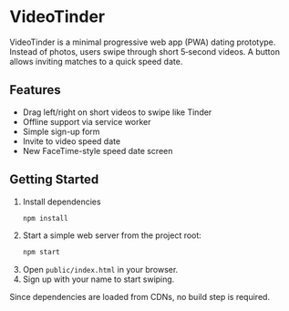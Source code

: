 # VideoTinder

VideoTinder is a minimal progressive web app (PWA) dating prototype. Instead of photos, users swipe through short 5‑second videos. A button allows inviting matches to a quick speed date.

## Features

* Drag left/right on short videos to swipe like Tinder
* Offline support via service worker
* Simple sign-up form
* Invite to video speed date
* New FaceTime-style speed date screen


## Getting Started

1. Install dependencies
   ```bash
   npm install
   ```
2. Start a simple web server from the project root:
   ```bash
   npm start
   ```
3. Open `public/index.html` in your browser.
4. Sign up with your name to start swiping.

Since dependencies are loaded from CDNs, no build step is required.

